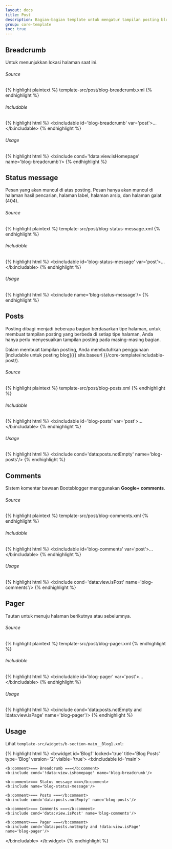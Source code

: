 ```yaml
---
layout: docs
title: Post
description: Bagian-bagian template untuk mengatur tampilan posting blog.
group: core-template
toc: true
---
```


## Breadcrumb

Untuk menunjukkan lokasi halaman saat ini.

###### Source

{% highlight plaintext %}
template-src/post/blog-breadcrumb.xml
{% endhighlight %}

###### Includable

{% highlight html %}
<b:includable id='blog-breadcrumb' var='post'>...</b:includable>
{% endhighlight %}

###### Usage

{% highlight html %}
<b:include cond='!data:view.isHomepage' name='blog-breadcrumb'/>
{% endhighlight %}

## Status message

Pesan yang akan muncul di atas posting. Pesan hanya akan muncul di halaman hasil pencarian, halaman label, halaman arsip, dan halaman galat (404).

###### Source

{% highlight plaintext %}
template-src/post/blog-status-message.xml
{% endhighlight %}

###### Includable

{% highlight html %}
<b:includable id='blog-status-message' var='post'>...</b:includable>
{% endhighlight %}

###### Usage

{% highlight html %}
<b:include name='blog-status-message'/>
{% endhighlight %}

## Posts

Posting dibagi menjadi beberapa bagian berdasarkan tipe halaman, untuk membuat tampilan posting yang berbeda di setiap tipe halaman, Anda hanya perlu menyesuaikan tampilan posting pada masing-masing bagian.

Dalam membuat tampilan posting, Anda membutuhkan penggunaan [includable untuk posting blog]({{ site.baseurl }}/core-template/includable-post/).

###### Source

{% highlight plaintext %}
template-src/post/blog-posts.xml
{% endhighlight %}

###### Includable

{% highlight html %}
<b:includable id='blog-posts' var='post'>...</b:includable>
{% endhighlight %}

###### Usage

{% highlight html %}
<b:include cond='data:posts.notEmpty' name='blog-posts'/>
{% endhighlight %}

## Comments

Sistem komentar bawaan Bootsblogger menggunakan **Google+ comments**.

###### Source

{% highlight plaintext %}
template-src/post/blog-comments.xml
{% endhighlight %}

###### Includable

{% highlight html %}
<b:includable id='blog-comments' var='post'>...</b:includable>
{% endhighlight %}

###### Usage

{% highlight html %}
<b:include cond='data:view.isPost' name='blog-comments'/>
{% endhighlight %}

## Pager

Tautan untuk menuju halaman berikutnya atau sebelumnya.

###### Source

{% highlight plaintext %}
template-src/post/blog-pager.xml
{% endhighlight %}

###### Includable

{% highlight html %}
<b:includable id='blog-pager' var='post'>...</b:includable>
{% endhighlight %}

###### Usage

{% highlight html %}
<b:include cond='data:posts.notEmpty and !data:view.isPage' name='blog-pager'/>
{% endhighlight %}

## Usage

Lihat `template-src/widgets/b-section-main__Blog1.xml`:

{% highlight html %}
<b:widget id='Blog1' locked='true' title='Blog Posts' type='Blog' version='2' visible='true'>
  <b:includable id='main'>

    <b:comment>=== Breadcrumb ===</b:comment>
    <b:include cond='!data:view.isHomepage' name='blog-breadcrumb'/>

    <b:comment>=== Status message ===</b:comment>
    <b:include name='blog-status-message'/>

    <b:comment>=== Posts ===</b:comment>
    <b:include cond='data:posts.notEmpty' name='blog-posts'/>

    <b:comment>=== Comments ===</b:comment>
    <b:include cond='data:view.isPost' name='blog-comments'/>

    <b:comment>=== Pager ===</b:comment>
    <b:include cond='data:posts.notEmpty and !data:view.isPage' name='blog-pager'/>

  </b:includable>
</b:widget>
{% endhighlight %}

